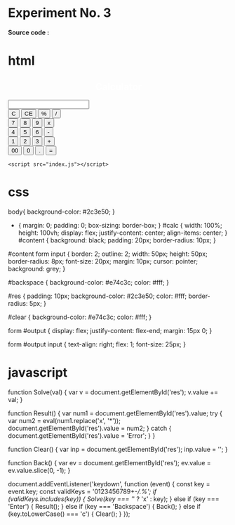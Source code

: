 # **Experiment No. 3**

**Source code :**

# html

<!DOCTYPE html>
<html lang="en">
<head>
    <meta charset="UTF-8">
    <meta name="viewport" content="width=device-width, initial-scale=1.0">
    <title>Practicing Calculator</title>
    <link rel="stylesheet" href="style.css">
</head>
<body>
    <div id="calc">
        <div id="content">
            <form>
                <h2 ><center> <font color="white">Calculator</font> </center></h2>
                <div id="output">
                    <input type="text" id='res'>
                </div>
                <div class="btn">
                    <input type="button" value='C' onclick="Clear()" id="clear">
                    <input type="button" value='CE' onclick="Back()" id="backspace">
                    <input type="button" value='%' onclick="Solve('%')">
                    <input type="button" value='/' onclick="Solve('/')">
                    <br>
                    <input type="button" value='7' onclick="Solve('7')">
                    <input type="button" value='8' onclick="Solve('8')">
                    <input type="button" value='9' onclick="Solve('9')">
                    <input type="button" value='x' onclick="Solve('*')">
                    <br>
                    <input type="button" value='4' onclick="Solve('4')">
                    <input type="button" value='5' onclick="Solve('5')">
                    <input type="button" value='6' onclick="Solve('6')">
                    <input type="button" value='-' onclick="Solve('-')">
                    <br>
                    <input type="button" value='1' onclick="Solve('1')">
                    <input type="button" value='2' onclick="Solve('2')">
                    <input type="button" value='3' onclick="Solve('3')">
                    <input type="button" value='+' onclick="Solve('+')">
                    <br>
                    <input type="button" value='00' onclick="Solve('00')">
                    <input type="button" value='0' onclick="Solve('0')">
                    <input type="button" value='.' onclick="Solve('.')">
                    <input type="button" value='=' onclick="Result()">
                </div>
            </form>
        </div>
    </div>
 </div>

    <script src="index.js"></script>

</body>
</html>

# css

body{
background-color: #2c3e50;
}

- {
  margin: 0;
  padding: 0;
  box-sizing: border-box;
  }
  #calc {
  width: 100%;
  height: 100vh;
  display: flex;
  justify-content: center;
  align-items: center;
  }
  #content {
  background: black;
  padding: 20px;
  border-radius: 10px;
  }

#content form input {
border: 2;
outline: 2;
width: 50px;
height: 50px;
border-radius: 8px;
font-size: 20px;
margin: 10px;
cursor: pointer;
background: grey;
}

#backspace {
background-color: #e74c3c;
color: #fff;
}

#res {
padding: 10px;
background-color: #2c3e50;
color: #fff;
border-radius: 5px;
}

#clear {
background-color: #e74c3c;
color: #fff;
}

form #output {
display: flex;
justify-content: flex-end;
margin: 15px 0;
}

form #output input {
text-align: right;
flex: 1;
font-size: 25px;
}

# javascript

function Solve(val) {
var v = document.getElementById('res');
v.value += val;
}

function Result() {
var num1 = document.getElementById('res').value;
try {
var num2 = eval(num1.replace('x', '\*'));
document.getElementById('res').value = num2;
} catch {
document.getElementById('res').value = 'Error';
}
}

function Clear() {
var inp = document.getElementById('res');
inp.value = '';
}

function Back() {
var ev = document.getElementById('res');
ev.value = ev.value.slice(0, -1);
}

document.addEventListener('keydown', function (event) {
const key = event.key;
const validKeys = '0123456789+-_/.%';
if (validKeys.includes(key)) {
Solve(key === '_' ? 'x' : key);
} else if (key === 'Enter') {
Result();
} else if (key === 'Backspace') {
Back();
} else if (key.toLowerCase() === 'c') {
Clear();
}
});
